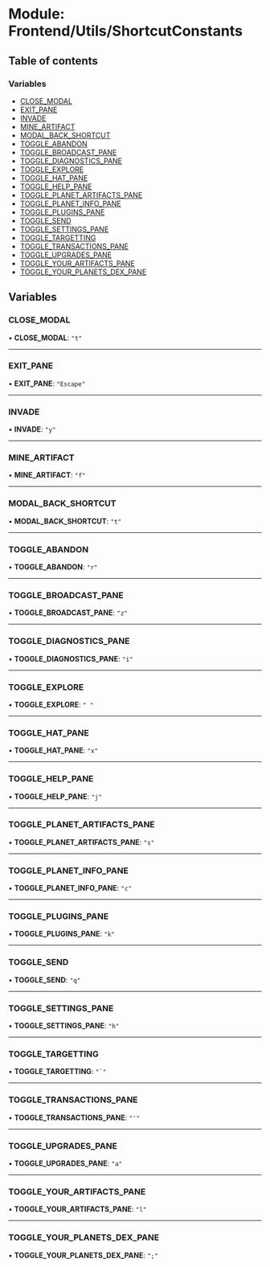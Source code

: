 # Module: Frontend/Utils/ShortcutConstants

## Table of contents

### Variables

- [CLOSE_MODAL](Frontend_Utils_ShortcutConstants.md#close_modal)
- [EXIT_PANE](Frontend_Utils_ShortcutConstants.md#exit_pane)
- [INVADE](Frontend_Utils_ShortcutConstants.md#invade)
- [MINE_ARTIFACT](Frontend_Utils_ShortcutConstants.md#mine_artifact)
- [MODAL_BACK_SHORTCUT](Frontend_Utils_ShortcutConstants.md#modal_back_shortcut)
- [TOGGLE_ABANDON](Frontend_Utils_ShortcutConstants.md#toggle_abandon)
- [TOGGLE_BROADCAST_PANE](Frontend_Utils_ShortcutConstants.md#toggle_broadcast_pane)
- [TOGGLE_DIAGNOSTICS_PANE](Frontend_Utils_ShortcutConstants.md#toggle_diagnostics_pane)
- [TOGGLE_EXPLORE](Frontend_Utils_ShortcutConstants.md#toggle_explore)
- [TOGGLE_HAT_PANE](Frontend_Utils_ShortcutConstants.md#toggle_hat_pane)
- [TOGGLE_HELP_PANE](Frontend_Utils_ShortcutConstants.md#toggle_help_pane)
- [TOGGLE_PLANET_ARTIFACTS_PANE](Frontend_Utils_ShortcutConstants.md#toggle_planet_artifacts_pane)
- [TOGGLE_PLANET_INFO_PANE](Frontend_Utils_ShortcutConstants.md#toggle_planet_info_pane)
- [TOGGLE_PLUGINS_PANE](Frontend_Utils_ShortcutConstants.md#toggle_plugins_pane)
- [TOGGLE_SEND](Frontend_Utils_ShortcutConstants.md#toggle_send)
- [TOGGLE_SETTINGS_PANE](Frontend_Utils_ShortcutConstants.md#toggle_settings_pane)
- [TOGGLE_TARGETTING](Frontend_Utils_ShortcutConstants.md#toggle_targetting)
- [TOGGLE_TRANSACTIONS_PANE](Frontend_Utils_ShortcutConstants.md#toggle_transactions_pane)
- [TOGGLE_UPGRADES_PANE](Frontend_Utils_ShortcutConstants.md#toggle_upgrades_pane)
- [TOGGLE_YOUR_ARTIFACTS_PANE](Frontend_Utils_ShortcutConstants.md#toggle_your_artifacts_pane)
- [TOGGLE_YOUR_PLANETS_DEX_PANE](Frontend_Utils_ShortcutConstants.md#toggle_your_planets_dex_pane)

## Variables

### CLOSE_MODAL

• **CLOSE_MODAL**: `"t"`

---

### EXIT_PANE

• **EXIT_PANE**: `"Escape"`

---

### INVADE

• **INVADE**: `"y"`

---

### MINE_ARTIFACT

• **MINE_ARTIFACT**: `"f"`

---

### MODAL_BACK_SHORTCUT

• **MODAL_BACK_SHORTCUT**: `"t"`

---

### TOGGLE_ABANDON

• **TOGGLE_ABANDON**: `"r"`

---

### TOGGLE_BROADCAST_PANE

• **TOGGLE_BROADCAST_PANE**: `"z"`

---

### TOGGLE_DIAGNOSTICS_PANE

• **TOGGLE_DIAGNOSTICS_PANE**: `"i"`

---

### TOGGLE_EXPLORE

• **TOGGLE_EXPLORE**: `" "`

---

### TOGGLE_HAT_PANE

• **TOGGLE_HAT_PANE**: `"x"`

---

### TOGGLE_HELP_PANE

• **TOGGLE_HELP_PANE**: `"j"`

---

### TOGGLE_PLANET_ARTIFACTS_PANE

• **TOGGLE_PLANET_ARTIFACTS_PANE**: `"s"`

---

### TOGGLE_PLANET_INFO_PANE

• **TOGGLE_PLANET_INFO_PANE**: `"c"`

---

### TOGGLE_PLUGINS_PANE

• **TOGGLE_PLUGINS_PANE**: `"k"`

---

### TOGGLE_SEND

• **TOGGLE_SEND**: `"q"`

---

### TOGGLE_SETTINGS_PANE

• **TOGGLE_SETTINGS_PANE**: `"h"`

---

### TOGGLE_TARGETTING

• **TOGGLE_TARGETTING**: `` "`" ``

---

### TOGGLE_TRANSACTIONS_PANE

• **TOGGLE_TRANSACTIONS_PANE**: `"'"`

---

### TOGGLE_UPGRADES_PANE

• **TOGGLE_UPGRADES_PANE**: `"a"`

---

### TOGGLE_YOUR_ARTIFACTS_PANE

• **TOGGLE_YOUR_ARTIFACTS_PANE**: `"l"`

---

### TOGGLE_YOUR_PLANETS_DEX_PANE

• **TOGGLE_YOUR_PLANETS_DEX_PANE**: `";"`
